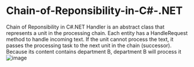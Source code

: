 # Chain-of-Reponsibility-in-C#-.NET
Chain of Reponsibility in C#.NET
Handler is an abstract class that represents a unit in the processing chain. Each entity has a HandleRequest method to handle incoming text. If the unit cannot process the text, it passes the processing task to the next unit in the chain (successor). Because its content contains department B, department B will process it![image](https://github.com/ngtduc693/Chain-of-Reponsibility-in-C-.NET/assets/58723762/b72f0744-86fd-4ba3-a6f5-b1c42b6b5efd)
